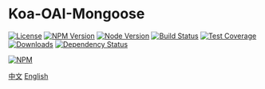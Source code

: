 # Koa-OAI-Mongoose

[![License][license-img]][license-url]
[![NPM Version][npm-img]][npm-url]
[![Node Version][node-image]][node-url]
[![Build Status][travis-img]][travis-url]
[![Test Coverage][coveralls-img]][coveralls-url]
[![Downloads][downloads-image]][downloads-url]
[![Dependency Status][david-img]][david-url]

[![NPM](https://nodei.co/npm/koa-oai-mongoose.png?downloads=true&stars=true)](https://nodei.co/npm/koa-oai-mongoose/)

[travis-img]: https://travis-ci.org/BiteBit/koa-oai-mongoose.svg?branch=master
[travis-url]: https://travis-ci.org/BiteBit/koa-oai-mongoose
[coveralls-img]: https://coveralls.io/repos/github/BiteBit/koa-oai-mongoose/badge.svg?branch=master
[coveralls-url]: https://coveralls.io/github/BiteBit/koa-oai-mongoose?branch=master
[npm-img]: https://img.shields.io/npm/v/koa-oai-mongoose.svg
[npm-url]: https://npmjs.org/package/koa-oai-mongoose
[david-img]: https://img.shields.io/david/BiteBit/koa-oai-mongoose.svg
[david-url]: https://david-dm.org/BiteBit/koa-oai-mongoose
[downloads-image]: https://img.shields.io/npm/dm/koa-oai-mongoose.svg
[downloads-url]: https://npmjs.org/package/koa-oai-mongoose
[license-img]: http://img.shields.io/badge/license-MIT-green.svg
[license-url]: http://opensource.org/licenses/MIT
[node-image]: https://img.shields.io/badge/node.js-v4.0.0-blue.svg
[node-url]: http://nodejs.org/download/

[中文](./README.zh-CN.md)    [English](./README.md)

